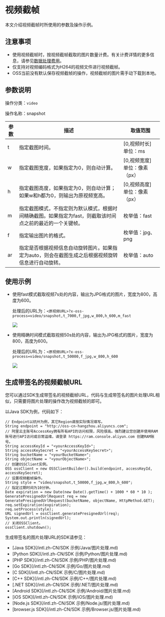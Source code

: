 # 视频截帧

本文介绍视频截帧时所使用的参数及操作示例。

## 注意事项

-   使用视频截帧时，按视频截帧截取的图片数量计费。有关计费详情的更多信息，请参见[数据处理费用](/intl.zh-CN/计量计费/计量项和计费项/数据处理费用.md)。
-   仅支持对视频编码格式为H264的视频文件进行视频截帧。
-   OSS当前没有默认保存视频截帧的操作，视频截帧的图片需手动下载到本地。

## 参数说明

操作分类：`video`

操作名称：snapshot

|参数|描述|取值范围|
|--|--|----|
|t|指定截图时间。|\[0,视频时长\] 单位：ms |
|w|指定截图宽度，如果指定为0，则自动计算。|\[0,视频宽度\] 单位：像素（px） |
|h|指定截图高度，如果指定为0，则自动计算；如果w和h都为0，则输出为原视频宽高。|\[0,视频高度\] 单位：像素（px） |
|m|指定截图模式，不指定则为默认模式，根据时间精确截图。如果指定为fast，则截取该时间点之前的最近的一个关键帧。|枚举值：fast|
|f|指定输出图片的格式。|枚举值：jpg、png|
|ar|指定是否根据视频信息自动旋转图片。如果指定为auto，则会在截图生成之后根据视频旋转信息进行自动旋转。|枚举值：auto|

## 使用示例

-   使用fast模式截取视频7s处的内容，输出为JPG格式的图片，宽度为800，高度为600。

    处理后的URL为：`<原视频URL>?x-oss-process=video/snapshot,t_7000,f_jpg,w_800,h_600,m_fast`

    ![](https://static-aliyun-doc.oss-accelerate.aliyuncs.com/assets/img/zh-CN/6395649951/p2927.jpg)

-   使用精确时间模式截取视频50s处的内容，输出为JPG格式的图片，宽度为800，高度为600。

    处理后的URL为：`<原视频URL>?x-oss-process=video/snapshot,t_50000,f_jpg,w_800,h_600`

    ![](https://static-aliyun-doc.oss-accelerate.aliyuncs.com/assets/img/zh-CN/6395649951/p2928.jpg)


## 生成带签名的视频截帧URL

您可以通过SDK生成带签名的视频截帧URL，代码与生成带签名的图片处理URL相似，只需要将图片处理的操作改为视频截帧的即可。

以Java SDK为例，代码如下：

```
// Endpoint以杭州为例，其它Region请按实际情况填写。
String endpoint = "http://oss-cn-hangzhou.aliyuncs.com";
// 阿里云主账号AccessKey拥有所有API的访问权限，风险很高。强烈建议您创建并使用RAM账号进行API访问或日常运维，请登录 https://ram.console.aliyun.com 创建RAM账号。
String accessKeyId = "<yourAccessKeyId>";
String accessKeySecret = "<yourAccessKeySecret>";
String bucketName = "<yourBucketName>";
String objectName = "<yourObjectName>";
// 创建OSSClient实例。
OSS ossClient = new OSSClientBuilder().build(endpoint, accessKeyId, accessKeySecret);
// 设置视频截帧操作。
String style = "video/snapshot,t_50000,f_jpg,w_800,h_600";
// 指定过期时间为10分钟。
Date expiration = new Date(new Date().getTime() + 1000 * 60 * 10 );
GeneratePresignedUrlRequest req = new GeneratePresignedUrlRequest(bucketName, objectName, HttpMethod.GET);
req.setExpiration(expiration);
req.setProcess(style);
URL signedUrl = ossClient.generatePresignedUrl(req);
System.out.println(signedUrl);
// 关闭OSSClient。
ossClient.shutdown();
```

生成带签名的图片处理URL的SDK请参见：

-   [Java SDK](/intl.zh-CN/SDK 示例/Java/图片处理.md)
-   [Python SDK](/intl.zh-CN/SDK 示例/Python/图片处理.md)
-   [PHP SDK](/intl.zh-CN/SDK 示例/PHP/图片处理.md)
-   [Go SDK](/intl.zh-CN/SDK 示例/Go/图片处理.md)
-   [C SDK](/intl.zh-CN/SDK 示例/C/图片处理.md)
-   [C++ SDK](/intl.zh-CN/SDK 示例/C++/图片处理.md)
-   [.NET SDK](/intl.zh-CN/SDK 示例/.NET/图片处理.md)
-   [Android SDK](/intl.zh-CN/SDK 示例/Android/图片处理.md)
-   [iOS SDK](/intl.zh-CN/SDK 示例/iOS/图片处理.md)
-   [Node.js SDK](/intl.zh-CN/SDK 示例/Node.js/图片处理.md)
-   [browser.js SDK](/intl.zh-CN/SDK 示例/Browser.js/图片处理.md)

